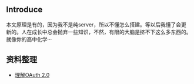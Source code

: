 ## Introduce
本文原理是有的，因为我不是纯server，所以不懂怎么搭建。等以后我懂了会更新的。人在成长中总会抛弃一些知识，不然，有限的大脑是挤不下这么多东西的。就像你的高中化学···

## 资料整理
- [理解OAuth 2.0](http://www.ruanyifeng.com/blog/2014/05/oauth_2_0.html)
